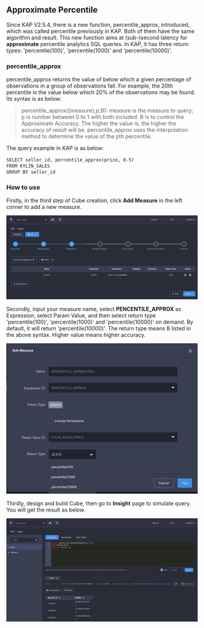 ## Approximate Percentile

Since KAP V2.5.4, there is a new function, percentile_approx, introduced, which was called percentile previously in KAP. Both of them have the same algorithm and result. This new function aims at (sub-)second latency for **approximate** percentile analytics SQL queries. In KAP, it has three return types: 'percentile(100)', 'percentile(1000)' and 'percentile(10000)'.

### percentile_approx

percentile_approx returns the value of below which a given percentage of observations in a group of observations fall. For example, the 20th percentile is the value below which 20% of the observations may be found. Its syntax is as below:

> percentile_approx({measure},p,B): measure is the measure to query; p is number between 0 to 1 with both included. B is to control the Approximate Accuracy. The higher the value is, the higher the accuracy of result will be. percentile_approx uses the interpolation method to determine the value of the pth percentile. 

The query example in KAP is as below:

```
SELECT seller_id, percentile_approx(price, 0.5)
FROM KYLIN_SALES
GROUP BY seller_id
```

### How to use

Firstly, in the third step of Cube creation, click **Add Measure** in the left corner to add a new measure.

![Add Measure](images/percentile_approximate/1.en.png)

Secondly, input your measure name, select **PENCENTILE_APPROX** as Expression, select Param Value, and then select return type 'percentile(100)', 'percentile(1000)' and 'percentile(10000)' on demand. By default, it will return 'percentile(10000)'. The return type means B listed in the above syntax. Higher value means higher accuracy.

![Select return type](images/percentile_approximate/return_type.en.png)

Thirdly, design and build Cube, then go to **Insight** page to simulate query. You will get the result as below.

![SQL query](images/percentile_approximate/cube_query.en.png)

